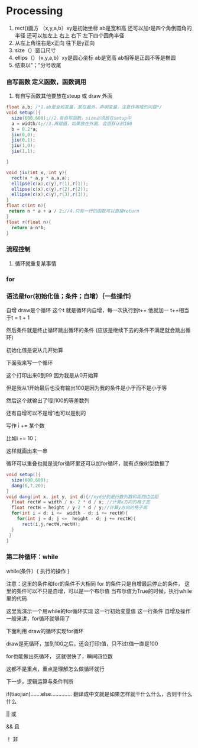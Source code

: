 # **Processing** 
1.  rect()画方 （x,y,a,b）xy是初始坐标 ab是宽和高 还可以加r是四个角倒圆角的半径 还可以加左上 右上 右下 左下四个圆角半径 
2. 从左上角往右是x正向 往下是y正向
3. size（）窗口尺寸
4. ellips（）（x,y,a,b）xy是圆心坐标 ab是宽高 ab相等是正圆不等是椭圆 
5. 结束以"；"分号收尾

### 自写函数 定义函数，函数调用
1. 有自写函数其他要放在steup 或 draw 外面 

```java
float a,b; /*1.ab是全局变量，放在最外，声明变量，注意作用域的问题*/
void setup(){
  size(600,600);//2.有自写函数，size必须放在setup中
  a = width/4;//3.再赋值，如果放在外面，会用默认的100
  b = 0.2*a;  
  jiu(0,0);
  jiu(0,1);
  jiu(1,0);
  jiu(1,1);

}

void jiu(int x, int y){
  rect(x * a,y * a,a,a);
  ellipse(c(x),c(y),r(1),r(1));
  ellipse(c(x),c(y),r(2),r(2));
  ellipse(c(x),c(y),r(3),r(3));
}
float c(int n){
 return n * a + a / 2;//4.只有一行的函数可以直接return
}
float r(float n){
  return a-n*b;
}  
```

  ### 流程控制
  1. 循环就重复某事情

### for
### 语法是for(初始化值；条件；自增）｛一些操作｝

自增
draw是个循环
这个t
就是循环内自增，每一次执行到t++
他就加一
t++相当于t = t + 1

然后条件就是终止循环跳出循环的条件 (应该是继续下去的条件不满足就会跳出循环）

初始化值是说从几开始算

下面我来写一个循环

这个打印出来0到99
因为我是从0开始算

但是我从1开始最后也没有输出100是因为我的条件是小于而不是小于等

然后这个就输出了1到100的等差数列

还有自增可以不是增1也可以是别的

写作
i += 某个数

比如i += 10；

这样就画出来一串

循环可以重叠也就是说for循环里还可以加for循环，就有点像树型数据了

```java
void setup(){
  size(600,600);
  dang(6,7,20);
}
void dang(int x, int y, int d){//xyd分别是行数列数和距四边边距
  float rectW = width / x- 2 * d / x; //计算x方向的格子宽
  float rectH = height / y-2 * d / y;//计算y方向的格子高
  for(int i = d; i <=  width - d; i += rectW){
    for(int j = d; j <=  height - d; j += rectH){
      rect(i,j,rectW,rectH);
  }
 }
}
```

### 第二种循环：while

while(条件）{
执行的操作
}

注意：这里的条件和for的条件不大相同
for 的条件只是自增最后停止的条件，
这里的条件可以不只是自增，可以是一个布尔值
当布尔值为True的时候，执行while里的代码

这里我演示一个用while的for循环实现
这一行初始变量值
这一行条件
自增及操作
一般来讲，for循环就够用了

下面利用 draw的循环实现for循环

draw是死循环，加到100之后，还会打印t值，只不过t值一直是100

for也能做出死循环，
这就很快了，瞬间四位数

这都不是重点，重点是理解怎么做循环就行

下一步，逻辑运算与条件判断

if(tiaojian).......else..............
翻译成中文就是如果怎样就干什么什么，否则干什么什么

|| 或

&& 且

！ 非


